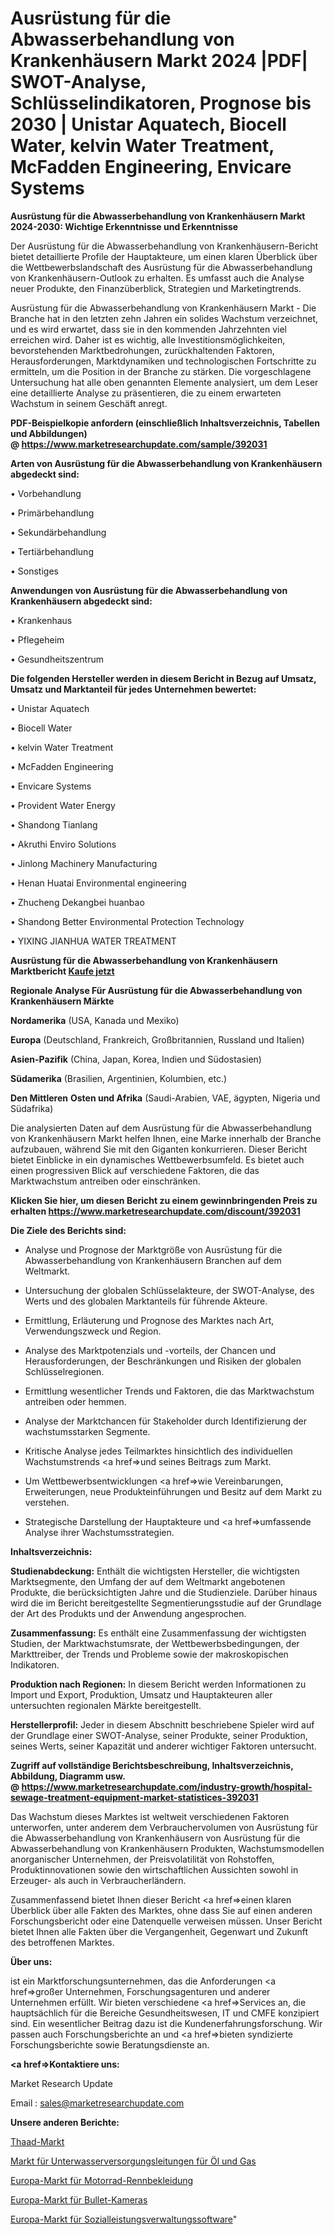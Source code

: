 # Ausrüstung für die Abwasserbehandlung von Krankenhäusern Markt 2024 |PDF| SWOT-Analyse, Schlüsselindikatoren, Prognose bis 2030 | Unistar Aquatech, Biocell Water, kelvin Water Treatment, McFadden Engineering, Envicare Systems

<strong>Ausrüstung für die Abwasserbehandlung von Krankenhäusern Markt 2024-2030: Wichtige Erkenntnisse und Erkenntnisse</strong>

Der Ausrüstung für die Abwasserbehandlung von Krankenhäusern-Bericht bietet detaillierte Profile der Hauptakteure, um einen klaren Überblick über die Wettbewerbslandschaft des Ausrüstung für die Abwasserbehandlung von Krankenhäusern-Outlook zu erhalten. Es umfasst auch die Analyse neuer Produkte, den Finanzüberblick, Strategien und Marketingtrends.

Ausrüstung für die Abwasserbehandlung von Krankenhäusern Markt - Die Branche hat in den letzten zehn Jahren ein solides Wachstum verzeichnet, und es wird erwartet, dass sie in den kommenden Jahrzehnten viel erreichen wird. Daher ist es wichtig, alle Investitionsmöglichkeiten, bevorstehenden Marktbedrohungen, zurückhaltenden Faktoren, Herausforderungen, Marktdynamiken und technologischen Fortschritte zu ermitteln, um die Position in der Branche zu stärken. Die vorgeschlagene Untersuchung hat alle oben genannten Elemente analysiert, um dem Leser eine detaillierte Analyse zu präsentieren, die zu einem erwarteten Wachstum in seinem Geschäft anregt.

<strong><b>PDF-Beispielkopie anfordern (einschließlich Inhaltsverzeichnis, Tabellen und Abbildungen) @ </b></strong><strong><a href=https://www.marketresearchupdate.com/sample/392031><strong>https://www.marketresearchupdate.com/sample/392031</u></a></strong></strong>

<strong>Arten von Ausrüstung für die Abwasserbehandlung von Krankenhäusern abgedeckt sind:</strong>

• Vorbehandlung

• Primärbehandlung

• Sekundärbehandlung

• Tertiärbehandlung

• Sonstiges

<strong>Anwendungen von Ausrüstung für die Abwasserbehandlung von Krankenhäusern abgedeckt sind:</strong>

• Krankenhaus

• Pflegeheim

• Gesundheitszentrum

<strong>Die folgenden Hersteller werden in diesem Bericht in Bezug auf Umsatz, Umsatz und Marktanteil für jedes Unternehmen bewertet:</strong>

• Unistar Aquatech

• Biocell Water

• kelvin Water Treatment

• McFadden Engineering

• Envicare Systems

• Provident Water Energy

• Shandong Tianlang

• Akruthi Enviro Solutions

• Jinlong Machinery Manufacturing

• Henan Huatai Environmental engineering

• Zhucheng Dekangbei huanbao

• Shandong Better Environmental Protection Technology

• YIXING JIANHUA WATER TREATMENT

<strong>Ausrüstung für die Abwasserbehandlung von Krankenhäusern Marktbericht <a href=https://www.marketresearchupdate.com/buynow/392031>Kaufe jetzt</a></strong>

<strong>Regionale Analyse Für Ausrüstung für die Abwasserbehandlung von Krankenhäusern Märkte</strong>

<strong>Nordamerika</strong> (USA, Kanada und Mexiko)

<strong>Europa</strong> (Deutschland, Frankreich, Großbritannien, Russland und Italien)

<strong>Asien-Pazifik</strong> (China, Japan, Korea, Indien und Südostasien)

<strong>Südamerika</strong> (Brasilien, Argentinien, Kolumbien, etc.)

<strong>Den Mittleren</strong> <strong>Osten und Afrika</strong> (Saudi-Arabien, VAE, ägypten, Nigeria und Südafrika)

Die analysierten Daten auf dem Ausrüstung für die Abwasserbehandlung von Krankenhäusern Markt helfen Ihnen, eine Marke innerhalb der Branche aufzubauen, während Sie mit den Giganten konkurrieren. Dieser Bericht bietet Einblicke in ein dynamisches Wettbewerbsumfeld. Es bietet auch einen progressiven Blick auf verschiedene Faktoren, die das Marktwachstum antreiben oder einschränken.

<strong>Klicken Sie hier, um diesen Bericht zu einem gewinnbringenden Preis zu erhalten
</strong><strong><a href=https://www.marketresearchupdate.com/discount/392031>https://www.marketresearchupdate.com/discount/392031</b></u></strong></a>

<strong>Die Ziele des Berichts sind:</strong>

- Analyse und Prognose der Marktgröße von Ausrüstung für die Abwasserbehandlung von Krankenhäusern Branchen auf dem Weltmarkt.

- Untersuchung der globalen Schlüsselakteure, der SWOT-Analyse, des Werts und des globalen Marktanteils für führende Akteure.

- Ermittlung, Erläuterung und Prognose des Marktes nach Art, Verwendungszweck und Region.

- Analyse des Marktpotenzials und -vorteils, der Chancen und Herausforderungen, der Beschränkungen und Risiken der globalen Schlüsselregionen.

- Ermittlung wesentlicher Trends und Faktoren, die das Marktwachstum antreiben oder hemmen.

- Analyse der Marktchancen für Stakeholder durch Identifizierung der wachstumsstarken Segmente.

- Kritische Analyse jedes Teilmarktes hinsichtlich des individuellen Wachstumstrends <a href=>und</a> seines Beitrags zum Markt.

- Um Wettbewerbsentwicklungen <a href=>wie</a> Vereinbarungen, Erweiterungen, neue Produkteinführungen und Besitz auf dem Markt zu verstehen.

- Strategische Darstellung der Hauptakteure und <a href=>umfas</a>sende Analyse ihrer Wachstumsstrategien.

<strong>Inhaltsverzeichnis:</strong>

<strong>Studienabdeckung:</strong> Enthält die wichtigsten Hersteller, die wichtigsten Marktsegmente, den Umfang der auf dem Weltmarkt angebotenen Produkte, die berücksichtigten Jahre und die Studienziele. Darüber hinaus wird die im Bericht bereitgestellte Segmentierungsstudie auf der Grundlage der Art des Produkts und der Anwendung angesprochen.

<strong>Zusammenfassung:</strong> Es enthält eine Zusammenfassung der wichtigsten Studien, der Marktwachstumsrate, der Wettbewerbsbedingungen, der Markttreiber, der Trends und Probleme sowie der makroskopischen Indikatoren.

<strong>Produktion nach Regionen:</strong> In diesem Bericht werden Informationen zu Import und Export, Produktion, Umsatz und Hauptakteuren aller untersuchten regionalen Märkte bereitgestellt.

<strong>Herstellerprofil:</strong> Jeder in diesem Abschnitt beschriebene Spieler wird auf der Grundlage einer SWOT-Analyse, seiner Produkte, seiner Produktion, seines Werts, seiner Kapazität und anderer wichtiger Faktoren untersucht.

<strong><b>Zugriff auf vollständige Berichtsbeschreibung, Inhaltsverzeichnis, Abbildung, Diagramm usw. @ </b></strong><strong><a href=https://www.marketresearchupdate.com/industry-growth/hospital-sewage-treatment-equipment-market-statistices-392031>https://www.marketresearchupdate.com/industry-growth/hospital-sewage-treatment-equipment-market-statistices-392031</a></strong>

Das Wachstum dieses Marktes ist weltweit verschiedenen Faktoren unterworfen, unter anderem dem Verbrauchervolumen von Ausrüstung für die Abwasserbehandlung von Krankenhäusern von Ausrüstung für die Abwasserbehandlung von Krankenhäusern Produkten, Wachstumsmodellen anorganischer Unternehmen, der Preisvolatilität von Rohstoffen, Produktinnovationen sowie den wirtschaftlichen Aussichten sowohl in Erzeuger- als auch in Verbraucherländern.

Zusammenfassend bietet Ihnen dieser Bericht <a href=>einen</a> klaren Überblick über alle Fakten des Marktes, ohne dass Sie auf einen anderen Forschungsbericht oder eine Datenquelle verweisen müssen. Unser Bericht bietet Ihnen alle Fakten über die Vergangenheit, Gegenwart und Zukunft des betroffenen Marktes.

<strong>Über uns:</strong>

 ist ein Marktforschungsunternehmen, das die Anforderungen <a href=>großer</a> Unternehmen, Forschungsagenturen und anderer Unternehmen erfüllt. Wir bieten verschiedene <a href=>Services</a> an, die hauptsächlich für die Bereiche Gesundheitswesen, IT und CMFE konzipiert sind. Ein wesentlicher Beitrag dazu ist die Kundenerfahrungsforschung. Wir passen auch Forschungsberichte an und <a href=>bieten</a> syndizierte Forschungsberichte sowie Beratungsdienste an.

<strong><a href=>Kontaktiere uns:</a></strong>

Market Research Update

Email : sales@marketresearchupdate.com

<strong>Unsere anderen Berichte:</strong>

<a href=https://www.linkedin.com/pulse/thaad-market-2023-top-leading-vendors-raytheon>Thaad-Markt</a>

<a href=https://www.linkedin.com/pulse/oil-gas-subsea-umbilicals-market-size-trends>Markt für Unterwasserversorgungsleitungen für Öl und Gas</a>

<a href=https://www.linkedin.com/pulse/europe-motorcycle-racing-apparel-market-size>Europa-Markt für Motorrad-Rennbekleidung</a>

<a href=https://www.linkedin.com/pulse/europe-bullet-cameras-market-2023-size-share>Europa-Markt für Bullet-Kameras</a>

<a href=https://www.linkedin.com/pulse/europe-benefits-administration-software-market-i3jpf/>Europa-Markt für Sozialleistungsverwaltungssoftware</a>"
